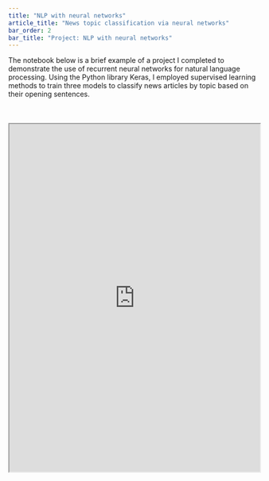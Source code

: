 ```yaml
---
title: "NLP with neural networks"
article_title: "News topic classification via neural networks"
bar_order: 2
bar_title: "Project: NLP with neural networks"
---
```

	
<p class="main_text"> 
The notebook below is a brief example of a project I completed to demonstrate
the use of recurrent neural networks for natural language processing.
Using the Python library Keras, I employed supervised learning methods to train
three models to classify news articles by topic based on their opening
sentences.
</p>
<iframe  
     height="700px" 
     width=100%
     src="https://datalore.jetbrains.com/view/notebook/Uu0CaQqRgGFqcRirY0mBAo"
     style="margin-top: 36px;  background-color: rgb(238, 238, 238);"
     allowTransparency="false"> 
</iframe>
